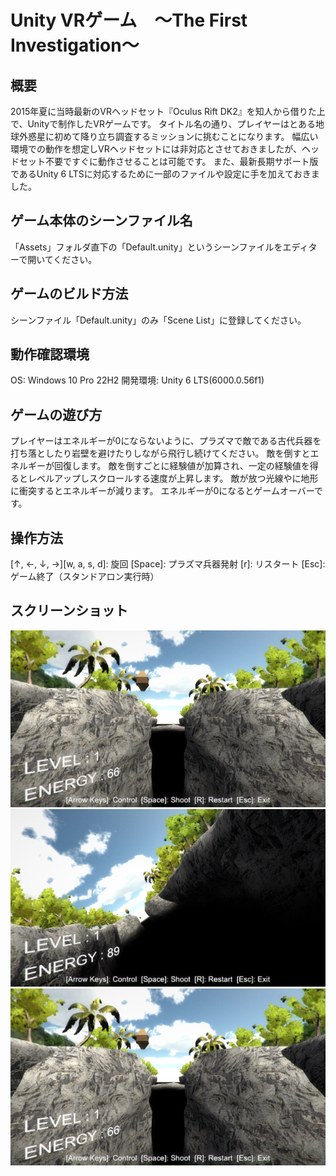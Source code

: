 # Unity VRゲーム　～The First Investigation～

## 概要
2015年夏に当時最新のVRヘッドセット『Oculus Rift DK2』を知人から借りた上で、Unityで制作したVRゲームです。
タイトル名の通り、プレイヤーはとある地球外惑星に初めて降り立ち調査するミッションに挑むことになります。
幅広い環境での動作を想定しVRヘッドセットには非対応とさせておきましたが、ヘッドセット不要ですぐに動作させることは可能です。
また、最新長期サポート版であるUnity 6 LTSに対応するために一部のファイルや設定に手を加えておきました。

## ゲーム本体のシーンファイル名
「Assets」フォルダ直下の「Default.unity」というシーンファイルをエディターで開いてください。

## ゲームのビルド方法
シーンファイル「Default.unity」のみ「Scene List」に登録してください。

## 動作確認環境
OS: Windows 10 Pro 22H2
開発環境: Unity 6 LTS(6000.0.56f1)

## ゲームの遊び方
プレイヤーはエネルギーが0にならないように、プラズマで敵である古代兵器を打ち落としたり岩壁を避けたりしながら飛行し続けてください。
敵を倒すとエネルギーが回復します。
敵を倒すごとに経験値が加算され、一定の経験値を得るとレベルアップしスクロールする速度が上昇します。
敵が放つ光線やに地形に衝突するとエネルギーが減ります。
エネルギーが0になるとゲームオーバーです。

## 操作方法
[↑, ←, ↓, →][w, a, s, d]: 旋回
[Space]: プラズマ兵器発射
[r]: リスタート
[Esc]: ゲーム終了（スタンドアロン実行時）

## スクリーンショット
![screenshot1](Screenshots/Scr1.png)
![screenshot2](Screenshots/Scr2.png)
![screenshot3](Screenshots/Scr1.png)